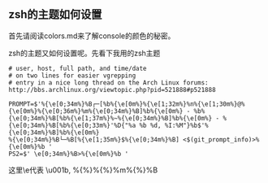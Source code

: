 ## zsh的主题如何设置
首先请阅读colors.md来了解console的颜色的秘密。

zsh的主题又如何设置呢。先看下我用的zsh主题

```
# user, host, full path, and time/date
# on two lines for easier vgrepping
# entry in a nice long thread on the Arch Linux forums: http://bbs.archlinux.org/viewtopic.php?pid=521888#p521888

PROMPT=$'%{\e[0;34m%}%B┌─[%b%{\e[0m%}%{\e[1;32m%}%n%{\e[1;30m%}@%{\e[0m%}%{\e[0;36m%}%m%{\e[0;34m%}%B]%b%{\e[0m%} - %b%{\e[0;34m%}%B[%b%{\e[1;37m%}%~%{\e[0;34m%}%B]%b%{\e[0m%} - %{\e[0;34m%}%B[%b%{\e[0;33m%}'%D{"%a %b %d, %I:%M"}%b$'%{\e[0;34m%}%B]%b%{\e[0m%}
%{\e[0;34m%}%B└─%B[%{\e[1;35m%}$%{\e[0;34m%}%B] <$(git_prompt_info)>%{\e[0m%}%b '
PS2=$' \e[0;34m%}%B>%{\e[0m%}%b '

```

这里\e代表 \u001b, %{%}%{%}%m%{%}%B